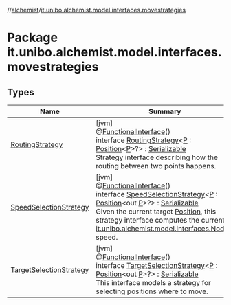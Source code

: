 //[alchemist](../../index.md)/[it.unibo.alchemist.model.interfaces.movestrategies](index.md)

# Package it.unibo.alchemist.model.interfaces.movestrategies

## Types

| Name | Summary |
|---|---|
| [RoutingStrategy](-routing-strategy/index.md) | [jvm]<br>@[FunctionalInterface](https://docs.oracle.com/javase/8/docs/api/java/lang/FunctionalInterface.html)()<br>interface [RoutingStrategy](-routing-strategy/index.md)<[P](-routing-strategy/index.md) : [Position](../it.unibo.alchemist.model.interfaces/-position/index.md)<[P](../it.unibo.alchemist.model.implementations.layers/-uniform-layer/index.md)>?> : [Serializable](https://docs.oracle.com/javase/8/docs/api/java/io/Serializable.html)<br>Strategy interface describing how the routing between two points happens. |
| [SpeedSelectionStrategy](-speed-selection-strategy/index.md) | [jvm]<br>@[FunctionalInterface](https://docs.oracle.com/javase/8/docs/api/java/lang/FunctionalInterface.html)()<br>interface [SpeedSelectionStrategy](-speed-selection-strategy/index.md)<[P](-speed-selection-strategy/index.md) : [Position](../it.unibo.alchemist.model.interfaces/-position/index.md)<out [P](../it.unibo.alchemist.model.implementations.layers/-uniform-layer/index.md)>?> : [Serializable](https://docs.oracle.com/javase/8/docs/api/java/io/Serializable.html)<br>Given the current target [Position](../it.unibo.alchemist.model.interfaces/-position/index.md), this strategy interface computes the current [it.unibo.alchemist.model.interfaces.Node](../it.unibo.alchemist.model.interfaces/-node/index.md)'s speed. |
| [TargetSelectionStrategy](-target-selection-strategy/index.md) | [jvm]<br>@[FunctionalInterface](https://docs.oracle.com/javase/8/docs/api/java/lang/FunctionalInterface.html)()<br>interface [TargetSelectionStrategy](-target-selection-strategy/index.md)<[P](-target-selection-strategy/index.md) : [Position](../it.unibo.alchemist.model.interfaces/-position/index.md)<out [P](../it.unibo.alchemist.model.implementations.layers/-uniform-layer/index.md)>?> : [Serializable](https://docs.oracle.com/javase/8/docs/api/java/io/Serializable.html)<br>This interface models a strategy for selecting positions where to move. |
